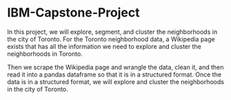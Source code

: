 # IBM-Capstone-Project

In this project, we will explore, segment, and cluster the neighborhoods in the city of Toronto. For the Toronto neighborhood data, a Wikipedia page exists that has all the information we need to explore and cluster the neighborhoods in Toronto. 

Then we scrape the Wikipedia page and wrangle the data, clean it, and then read it into a pandas dataframe so that it is in a structured format. Once the data is in a structured format, we will explore and cluster the neighborhoods in the city of Toronto.
